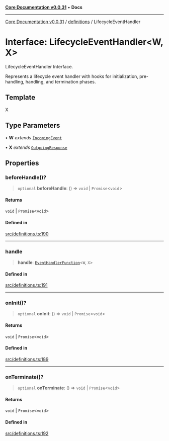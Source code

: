 [**Core Documentation v0.0.31**](../../README.md) • **Docs**

***

[Core Documentation v0.0.31](../../modules.md) / [definitions](../README.md) / LifecycleEventHandler

# Interface: LifecycleEventHandler\<W, X\>

LifecycleEventHandler Interface.

Represents a lifecycle event handler with hooks for initialization, pre-handling, handling, and termination phases.

## Template

X

## Type Parameters

• **W** *extends* [`IncomingEvent`](../../events/IncomingEvent/classes/IncomingEvent.md)

• **X** *extends* [`OutgoingResponse`](../../events/OutgoingResponse/classes/OutgoingResponse.md)

## Properties

### beforeHandle()?

> `optional` **beforeHandle**: () => `void` \| `Promise`\<`void`\>

#### Returns

`void` \| `Promise`\<`void`\>

#### Defined in

[src/definitions.ts:190](https://github.com/stonemjs/core/blob/063868c8035bce8a9a9b73263c757aec9b0c12c8/src/definitions.ts#L190)

***

### handle

> **handle**: [`EventHandlerFunction`](../type-aliases/EventHandlerFunction.md)\<`W`, `X`\>

#### Defined in

[src/definitions.ts:191](https://github.com/stonemjs/core/blob/063868c8035bce8a9a9b73263c757aec9b0c12c8/src/definitions.ts#L191)

***

### onInit()?

> `optional` **onInit**: () => `void` \| `Promise`\<`void`\>

#### Returns

`void` \| `Promise`\<`void`\>

#### Defined in

[src/definitions.ts:189](https://github.com/stonemjs/core/blob/063868c8035bce8a9a9b73263c757aec9b0c12c8/src/definitions.ts#L189)

***

### onTerminate()?

> `optional` **onTerminate**: () => `void` \| `Promise`\<`void`\>

#### Returns

`void` \| `Promise`\<`void`\>

#### Defined in

[src/definitions.ts:192](https://github.com/stonemjs/core/blob/063868c8035bce8a9a9b73263c757aec9b0c12c8/src/definitions.ts#L192)

